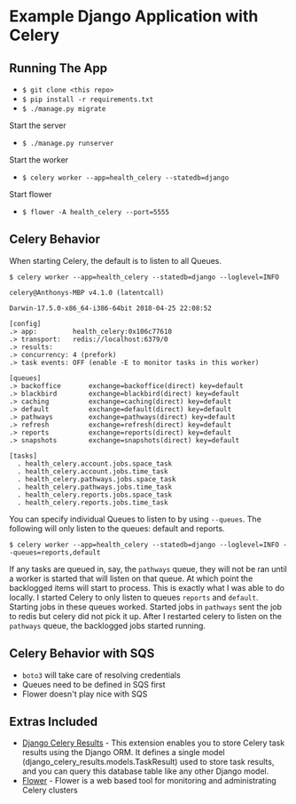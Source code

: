# Example Django Application with Celery

## Running The App

- `$ git clone <this repo>`
- `$ pip install -r requirements.txt`
- `$ ./manage.py migrate`

Start the server

- `$ ./manage.py runserver`

Start the worker

- `$ celery worker --app=health_celery --statedb=django`

Start flower

- `$ flower -A health_celery --port=5555`

## Celery Behavior

When starting Celery, the default is to listen to all Queues.

```
$ celery worker --app=health_celery --statedb=django --loglevel=INFO

celery@Anthonys-MBP v4.1.0 (latentcall)

Darwin-17.5.0-x86_64-i386-64bit 2018-04-25 22:08:52

[config]
.> app:         health_celery:0x106c77610
.> transport:   redis://localhost:6379/0
.> results:
.> concurrency: 4 (prefork)
.> task events: OFF (enable -E to monitor tasks in this worker)

[queues]
.> backoffice       exchange=backoffice(direct) key=default
.> blackbird        exchange=blackbird(direct) key=default
.> caching          exchange=caching(direct) key=default
.> default          exchange=default(direct) key=default
.> pathways         exchange=pathways(direct) key=default
.> refresh          exchange=refresh(direct) key=default
.> reports          exchange=reports(direct) key=default
.> snapshots        exchange=snapshots(direct) key=default

[tasks]
  . health_celery.account.jobs.space_task
  . health_celery.account.jobs.time_task
  . health_celery.pathways.jobs.space_task
  . health_celery.pathways.jobs.time_task
  . health_celery.reports.jobs.space_task
  . health_celery.reports.jobs.time_task

```

You can specify individual Queues to listen to by using `--queues`. The following will only listen to the queues: default and reports.

```
$ celery worker --app=health_celery --statedb=django --loglevel=INFO --queues=reports,default
```

If any tasks are queued in, say, the `pathways` queue, they will not be ran until a worker is started that will listen on that queue. At which point the backlogged items will start to process. This is exactly what I was able to do locally. I started Celery to only listen to queues `reports` and `default`. Starting jobs in these queues worked. Started jobs in `pathways` sent the job to redis but celery did not pick it up. After I restarted celery to listen on the `pathways` queue, the backlogged jobs started running. 

## Celery Behavior with SQS

- `boto3` will take care of resolving credentials
- Queues need to be defined in SQS first
- Flower doesn't play nice with SQS

## Extras Included

- [Django Celery Results](https://github.com/celery/django-celery-results) - This extension enables you to store Celery task results using the Django ORM. It defines a single model (django_celery_results.models.TaskResult) used to store task results, and you can query this database table like any other Django model.
- [Flower](http://flower.readthedocs.io/en/latest/) - Flower is a web based tool for monitoring and administrating Celery clusters

